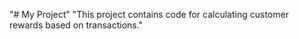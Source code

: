 "# My Project" 
"This project contains code for calculating customer rewards based on transactions." 
